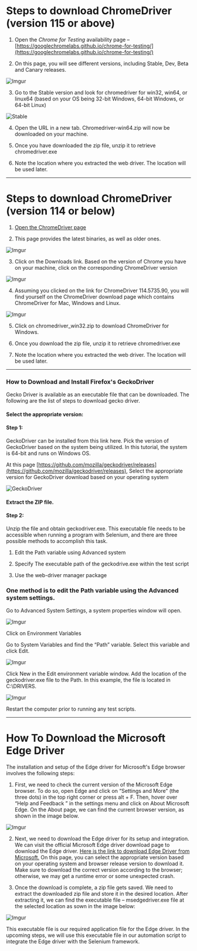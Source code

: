 # Steps to download ChromeDriver (version 115 or above)

1. Open the *Chrome for Testing* availability page – [https://googlechromelabs.github.io/chrome-for-testing/](https://googlechromelabs.github.io/chrome-for-testing/)

2. On this page, you will see different versions, including Stable, Dev, Beta and Canary releases.

![Imgur](https://i.imgur.com/ZzZ0lHG.png)

3. Go to the Stable version and look for chromedriver for win32, win64, or linux64 (based on your OS being 32-bit Windows, 64-bit Windows, or 64-bit Linux)

![Stable](https://i.imgur.com/XylBRQW.png)

4. Open the URL in a new tab. Chromedriver-win64.zip will now be downloaded on your machine.

5. Once you have downloaded the zip file, unzip it to retrieve chromedriver.exe

6. Note the location where you extracted the web driver. The location will be used later.

---

# Steps to download ChromeDriver (version 114 or below)

1. [Open the ChromeDriver page](https://chromedriver.chromium.org/home)

2. This page provides the latest binaries, as well as older ones.

![Imgur](https://i.imgur.com/89Nb0nF.png)

3. Click on the Downloads link. Based on the version of Chrome you have on your machine, click on the corresponding ChromeDriver version

![Imgur](https://i.imgur.com/svFOnG3.png)

4. Assuming you clicked on the link for ChromeDriver 114.5735.90, you will find yourself on the ChromeDriver download page which contains ChromeDriver for Mac, Windows and Linux.

![Imgur](https://i.imgur.com/9m2r1CZ.png)

5. Click on chromedriver_win32.zip to download ChromeDriver for Windows.

6. Once you download the zip file, unzip it to retrieve chromedriver.exe

7. Note the location where you extracted the web driver. The location will be used later.
---

### How to Download and Install Firefox's GeckoDriver

Gecko Driver is available as an executable file that can be downloaded. 
The following are the list of steps to download gecko driver.

#### Select the appropriate version:

#### Step 1: 
GeckoDriver can be installed from this link here. Pick the version of GeckoDriver based on the system being utilized. In this tutorial, the system is 64-bit and runs on Windows OS.

At this page [https://github.com/mozilla/geckodriver/releases](https://github.com/mozilla/geckodriver/releases), Select the appropriate version for GeckoDriver download based on your operating system

![GeckoDriver](https://i.imgur.com/IrN9tiG.png)

#### Extract the ZIP file.
#### Step 2: 
Unzip the file and obtain geckodriver.exe.  This executable file needs to be accessible when running a program with Selenium, and there are three possible methods to accomplish this task.

1. Edit the Path variable using Advanced system

2. Specify The executable path of the geckodrive.exe within the test script

3. Use the web-driver manager package

###  One method is to edit the Path variable using the Advanced system settings. 

Go to Advanced System Settings, a system properties window will open.

![Imgur](https://i.imgur.com/USj58Jw.png)

Click on Environment Variables

Go to System Variables and find the “Path” variable. Select this variable and click Edit.

![Imgur](https://i.imgur.com/Mo4GSHX.png)

Click New in the Edit environment variable window. Add the location of the geckodriver.exe file to the Path. In this example, the file is located in C:\DRIVERS.

![Imgur](https://i.imgur.com/dk6ZksQ.png)

Restart the computer prior to running any test scripts.


---

# How To Download the Microsoft Edge Driver

The installation and setup of the Edge driver for Microsoft's Edge browser involves the following steps:

1. First, we need to check the current version of the Microsoft Edge browser. 
To do so, open Edge and click on “Settings and More” (the three dots) in the top right corner or press alt + F. 
Then, hover over “Help and Feedback ” in the settings menu and click on About Microsoft Edge. 
On the About page, we can find the current browser version, as shown in the image below.

![Imgur](https://i.imgur.com/o3hWgi1.png)


2. Next, we need to download the Edge driver for its setup and integration. 
We can visit the official Microsoft Edge driver download page to download the Edge driver.
[Here is the link to download Edge Driver from Microsoft.](https://developer.microsoft.com/en-us/microsoft-edge/tools/webdriver/#downloads)
On this page, you can select the appropriate version based on your operating system and browser release version to download it. 
Make sure to download the correct version according to the browser; otherwise, we may get a runtime error or some unexpected crash.

3. Once the download is complete, a zip file gets saved. 
We need to extract the downloaded zip file and store it in the desired location. 
After extracting it, we can find the executable file – msedgedriver.exe file at the selected location as sown in the image below:

![Imgur](https://i.imgur.com/DESloWX.png)

This executable file is our required application file for the Edge driver. 
In the upcoming steps, we will use this executable file in our automation script to integrate the Edge driver with the Selenium framework.


